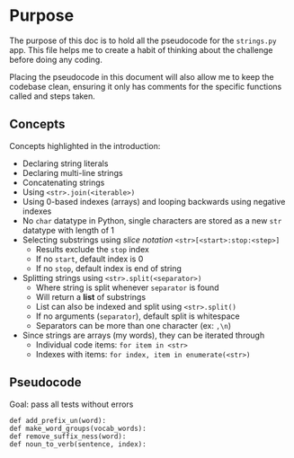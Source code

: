 # Purpose

The purpose of this doc is to hold all the pseudocode for the `strings.py` app. This file helps me to create a habit of thinking about the challenge before doing any coding.

Placing the pseudocode in this document will also allow me to keep the codebase clean, ensuring it only has comments for the specific functions called and steps taken.

## Concepts

Concepts highlighted in the introduction:

- Declaring string literals
- Declaring multi-line strings
- Concatenating strings
- Using `<str>.join(<iterable>)`
- Using 0-based indexes (arrays) and looping backwards using negative indexes
- No `char` datatype in Python, single characters are stored as a new `str` datatype with length of 1
- Selecting substrings using *slice notation* `<str>[<start>:stop:<step>]`
  - Results exclude the `stop` index
  - If no `start`, default index is 0
  - If no `stop`, default index is end of string
- Splitting strings using `<str>.split(<separator>)`
  - Where string is split whenever `separator` is found
  - Will return a **list** of substrings
  - List can also be indexed and split using `<str>.split()`
  - If no arguments (`separator`), default split is whitespace
  - Separators can be more than one character (ex: `,\n`)
- Since strings are arrays (my words), they can be iterated through
  - Individual code items: `for item in <str>`
  - Indexes with items: `for index, item in enumerate(<str>)`

## Pseudocode

Goal: pass all tests without errors

`def add_prefix_un(word):`  
`def make_word_groups(vocab_words):`  
`def remove_suffix_ness(word):`  
`def noun_to_verb(sentence, index):`
